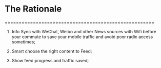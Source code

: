 # The Rationale
=====================================================
1. Info Sync with WeChat, Weibo and other News sources with Wifi before your commute to save your mobile traffic and avoid poor radio access sometimes;

2. Smart choose the right content to Feed;

3. Show feed progress and traffic saved;
